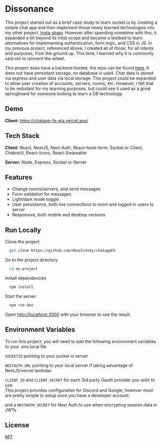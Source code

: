 # Dissonance

This project started out as a brief case study to learn socket.io by creating a simple chat app and then implement those newly
learned technologies into my other
project, [Insta-sham](https://github.com/mhaslinsky/imagesplaces). However after spending sometime with this, it expanded a bit
beyond its inital scope and became a testbed to learn alternatives for implementing authentication, form logic, and CSS in JS.
In my previous project, referenced above, I created all of those, for all intents and purposes, from the ground up. This time,
I learned why it is commonly said not to reinvent the wheel.

This project does have a backend hosted, the repo can be found [here](https://github.com/mhaslinsky/expressjs-mongoose-rw).
It does not have persistant storage, no database is used. Chat data is stored via express and user data via local storage.
This project could be expanded to allow user creation of accounts, servers, rooms, etc. However, I felt that to be
redudant for my learning purposes, but could see it used as a great springboard for someone looking to learn a DB technology.

## Demo

**Client:** https://chatapp-fe-eta.vercel.app/

## Tech Stack

**Client:** React, NextJS, Next-Auth, React-hook-form, Socket.io-Client, ChakraUI, React-Icons, React-Swipeable

**Server:** Node, Express, Socket.io-Server

## Features

- Change rooms/servers, and send messages
- Form validation for messages
- Light/dark mode toggle
- User persistance, both live connections to room and logged in users to server
- Responsive, both mobile and desktop versions

## Run Locally

Clone the project

```bash
  git clone https://github.com/mhaslinsky/chatappFE
```

Go to the project directory

```bash
  cd my-project
```

Install dependencies

```bash
  npm install
```

Start the server

```bash
  npm run dev
```

Open [http://localhost:3000](http://localhost:3000) with your browser to see the result.

## Environment Variables

To run this project, you will need to add the following environment variables to your .env.local file

`SOCKETIO` pointing to your socket io server

`NEXTAUTH_URL` pointing to your local server if taking advantage of NextJS/vercel lambdas

`CLIENT_ID` and `CLIENT_SECRET` for each 3rd party Oauth provider you wish to use.  
This project provides configuration for Discord and Google, however most are pretty simple to setup
once you have a developer account.

and a `NEXTAUTH_SECRET` for Next Auth to use when encrypting session data in JWTs

## License

[MIT](https://choosealicense.com/licenses/mit/)
